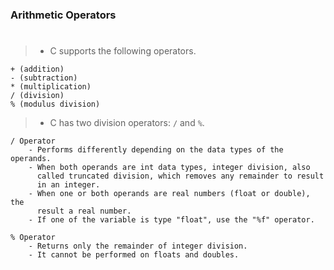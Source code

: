 ### Arithmetic Operators
#

> - C supports the following operators.

```plaintext
+ (addition)
- (subtraction)
* (multiplication)
/ (division)
% (modulus division)
```

> - C has two division operators: `/` and `%`.

```plaintext
/ Operator
    - Performs differently depending on the data types of the operands.
    - When both operands are int data types, integer division, also
      called truncated division, which removes any remainder to result
      in an integer.
    - When one or both operands are real numbers (float or double), the
      result a real number.
    - If one of the variable is type "float", use the "%f" operator.

% Operator
    - Returns only the remainder of integer division.
    - It cannot be performed on floats and doubles.
```

